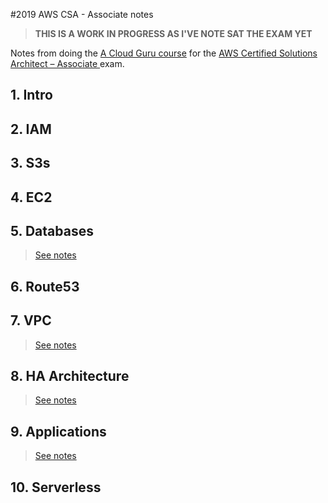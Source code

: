 #2019 AWS CSA - Associate notes
> **THIS IS A WORK IN PROGRESS AS I'VE NOTE SAT THE EXAM YET**

Notes from doing the [A Cloud Guru course](acloud.guru) for the [AWS Certified Solutions Architect – Associate ](https://aws.amazon.com/certification/certified-solutions-architect-associate/) exam.

## 1. Intro 
## 2. IAM
## 3. S3s
## 4. EC2
## 5. Databases
> [See notes](Databases.md)
## 6. Route53
## 7. VPC
> [See notes](VPC.md)
## 8. HA Architecture
> [See notes](HA-Architecture.md)
## 9. Applications
> [See notes](Applications.md)
## 10. Serverless




